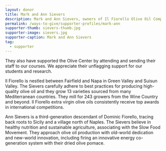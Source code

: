```yaml
---
layout: donor
title: Mark and Ann Sievers
description: Mark and Ann Sievers, owners of Il Fiorello Olive Oil Company, have generously transported and milled the Olive Center’s olives for several years without charge.
permalink: /ways-to-give/supporter-profiles/mark-ann
supporter-thumb: sievers-thumb.jpg
supporter-image: sievers.jpg
supporter-caption: Mark and Ann Sievers
tag:
  - supporter
---
```

They also have supported the Olive Center by attending and sending their staff to our courses. We appreciate their unflagging support for our students and research.

Il Fiorello is nestled between Fairfield and Napa in Green Valley and Suisun Valley. The Sievers carefully adhere to best practices for producing high-quality olive oil and they grow 13 varieties sourced from many Mediterranean countries. They mill for 243 growers from the Wine Country and beyond. Il Fiorello extra virgin olive oils consistently receive top awards in international competitions.

Ann Sievers is a third-generation descendant of Dominic Fiorello, tracing back roots to Sicily and a village north of Naples. The Sievers believe in healthy nutrition and sustainable agriculture, associating with the Slow Food Movement. They approach olive oil production with old-world dedication and new-world innovation, including firing an innovative energy co-generation system with their dried olive pomace.
